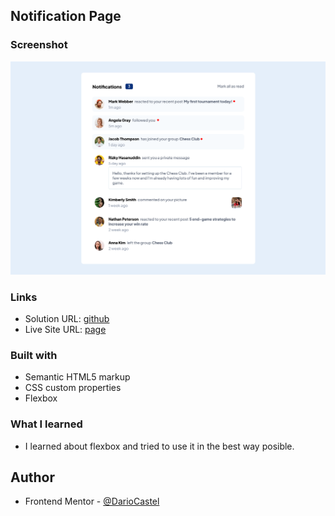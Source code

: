 
## Notification Page
### Screenshot

![Screenshot from the proyect component-qr](./src/img/notificationPage.png)

### Links

- Solution URL: [github](https://github.com/DarioCastel/notification-page)
- Live Site URL: [page](https://dariocastel.github.io/notification-page/)

### Built with

- Semantic HTML5 markup
- CSS custom properties
- Flexbox

### What I learned
- I learned about flexbox and tried to use it in the best way posible. 


## Author


- Frontend Mentor - [@DarioCastel](https://www.frontendmentor.io/profile/DarioCastel)
